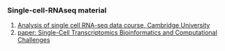### Single-cell-RNAseq material 

1. [Analysis of single cell RNA-seq data course, Cambridge University](https://github.com/hemberg-lab/scRNA.seq.course)
2. [paper: Single-Cell Transcriptomics Bioinformatics and Computational Challenges](https://www.frontiersin.org/articles/10.3389/fgene.2016.00163/full)

